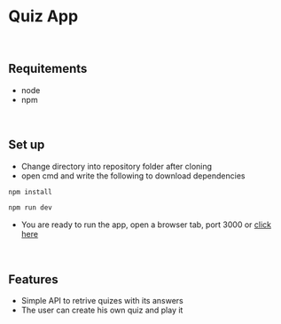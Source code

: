 # Quiz App

&nbsp;

## Requitements

- node
- npm

&nbsp;

## Set up

- Change directory into repository folder after cloning
- open cmd and write the following to download dependencies
  &nbsp;

```sh
npm install

npm run dev
```

- You are ready to run the app, open a browser tab, port 3000 or [click here](http://localhost:3000)

&nbsp;

## Features

- Simple API to retrive quizes with its answers
- The user can create his own quiz and play it
